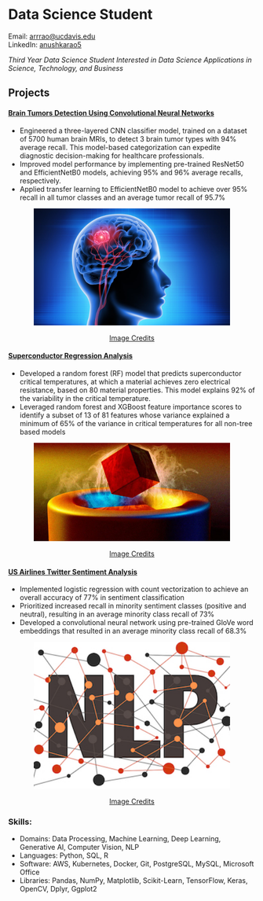 # Data Science Student

  Email: [arrrao@ucdavis.edu](mailto:arrrao@ucdavis.edu)  
  LinkedIn: [anushkarao5](https://www.linkedin.com/in/anushkarao5/)

*Third Year Data Science Student Interested in Data Science Applications in Science, Technology, and Business*
## Projects 

#### [Brain Tumors Detection Using Convolutional Neural Networks](https://github.com/anushkarao5/BrainTumorDetectionCNN)
- Engineered a three-layered CNN classifier model, trained on a dataset of 5700 human brain MRIs, to detect 3 brain tumor types with 94% average recall. This model-based categorization can expedite diagnostic decision-making for healthcare professionals. 
- Improved model performance by implementing pre-trained ResNet50 and EfficientNetB0 models, achieving 95% and 96% average recalls, respectively.
- Applied transfer learning to EfficientNetB0 model to achieve over 95% recall in all tumor classes and an average tumor recall of 95.7% 
<p align="center">
  <img src="assets/Images/brain_tumor.jpeg" alt="Image Alt Text" width="400px" height="auto">
</p>
<p align="center">
  <a href="https://awaregleneaglesglobalhospitallbnagar.com/health-plus-blog/what-are-the-common-sign-and-symptoms-of-a-brain-tumour/">Image Credits</a>
</p>

#### [Superconductor Regression Analysis](https://github.com/anushkarao5/SuperconductorRegressionAnalysis?tab=readme-ov-file)
- Developed a random forest (RF) model that predicts superconductor critical temperatures, at which a material achieves zero electrical resistance, based on 80 material properties. This model explains 92% of the variability in the critical temperature.
- Leveraged random forest and XGBoost feature importance scores to identify a subset of 13 of 81 features whose variance explained a minimum of 65% of the variance in critical temperatures for all non-tree based models
<p align="center">
  <img src="assets/Images/superconductor.png" alt="Image Alt Text" width="400px" height="auto">
</p>
<p align="center">
  <a href="https://futurism.com/claim-room-temperature-superconductor-tearing-apart">Image Credits</a>
</p>


#### [US Airlines Twitter Sentiment Analysis](https://github.com/anushkarao5/USAirlinesSentimentAnalysis?tab=readme-ov-file)

- Implemented logistic regression with count vectorization to achieve an overall accuracy of 77% in sentiment classification 
- Prioritized increased recall in minority sentiment classes (positive and neutral), resulting in an average minority class recall of 73%
- Developed a convolutional neural network using pre-trained GloVe word embeddings that resulted in an average minority class recall of 68.3%
<p align="center">
  <img src="assets/Images/nlp.jpeg" alt="Image Alt Text" width="400px" height="auto">
</p>
<p align="center">
  <a href="https://www.dataversity.net/what-is-natural-language-processing-nlp/">Image Credits</a>
</p>

### Skills:
- Domains: Data Processing, Machine Learning, Deep Learning, Generative AI, Computer Vision, NLP
- Languages: Python, SQL, R
- Software: AWS, Kubernetes, Docker, Git, PostgreSQL, MySQL, Microsoft Office
- Libraries: Pandas, NumPy, Matplotlib, Scikit-Learn, TensorFlow, Keras, OpenCV, Dplyr, Ggplot2


